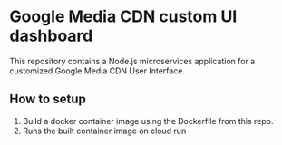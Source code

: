 # Google Media CDN custom UI dashboard

This repository contains a Node.js microservices application for a customized Google Media CDN User Interface. 


## How to setup

1. Build a docker container image using the Dockerfile from this repo.
2. Runs the built container image on cloud run
